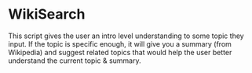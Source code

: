 # WikiSearch

This script gives the user an intro level understanding to some topic they input.
If the topic is specific enough, it will give you a summary (from Wikipedia) and
suggest related topics that would help the user better understand the current
topic & summary.
